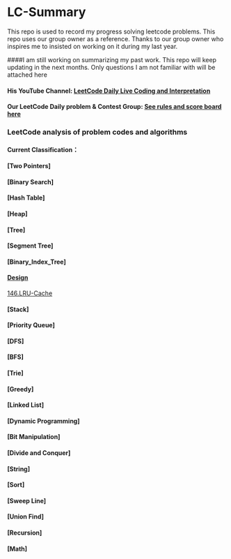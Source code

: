 # LC-Summary

This repo is used to record my progress solving leetcode problems. This repo uses our group owner as a reference. Thanks to our group owner who inspires me to insisted on working on it during my last year. 

####I am still working on summarizing my past work. This repo will keep updating in the next months. Only questions I am not familiar with will be attached here 

#### His YouTube Channel: [LeetCode Daily Live Coding and Interpretation](https://docs.google.com/spreadsheets/d/1kBGyRsSdbGDu7DzjQcC-UkZjZERdrP8-_QyVGXHSrB8/edit#gid=0)

#### Our LeetCode Daily problem & Contest Group: [See rules and score board here](https://wisdompeak.github.io/lc-score-board/)

### LeetCode analysis of problem codes and algorithms
#### Current Classification：
#### [Two Pointers]

#### [Binary Search]

#### [Hash Table]  

#### [Heap]  

#### [Tree]

#### [Segment Tree]  

#### [Binary_Index_Tree]

#### [Design](https://github.com/Adayxiang/LC-Summary/tree/master/Design)
[146.LRU-Cache](https://github.com/Adayxiang/LC-Summary/tree/master/Design/146.%20LRU%20Cache)

#### [Stack]

#### [Priority Queue]
#### [DFS]

#### [BFS]

#### [Trie]    

#### [Greedy]

#### [Linked List]

#### [Dynamic Programming]
#### [Bit Manipulation]

#### [Divide and Conquer]
#### [String]
#### [Sort]

#### [Sweep Line]

#### [Union Find]

#### [Recursion]
 
#### [Math]
